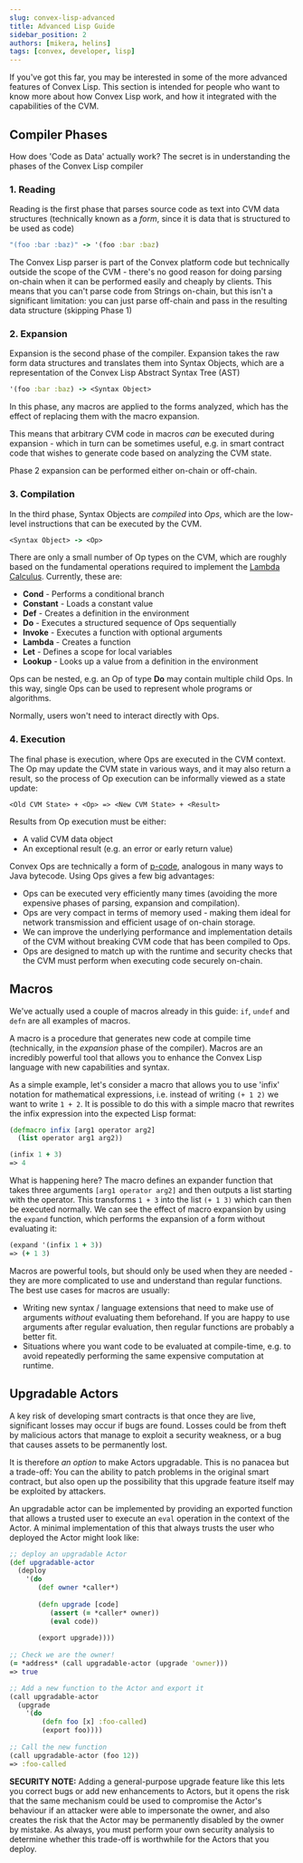 ```yaml
---
slug: convex-lisp-advanced
title: Advanced Lisp Guide
sidebar_position: 2
authors: [mikera, helins]
tags: [convex, developer, lisp]
---
```


If you've got this far, you may be interested in some of the more advanced features of Convex Lisp. This section is intended for people who want to know more about how Convex Lisp work, and how it integrated with the capabilities of the CVM.

## Compiler Phases

How does 'Code as Data' actually work? The secret is in understanding the phases of the Convex Lisp compiler

### 1. Reading

Reading is the first phase that parses source code as text into CVM data structures (technically known as a *form*, since it is data that is structured to be used as code)

```clojure
"(foo :bar :baz)" -> '(foo :bar :baz)
```

The Convex Lisp parser is part of the Convex platform code but technically outside the scope of the CVM - there's no good reason for doing parsing on-chain when it can be performed easily and cheaply by clients. This means that you can't parse code from Strings on-chain, but this isn't a significant limitation: you can just parse off-chain and pass in the resulting data structure (skipping Phase 1)

### 2. Expansion

Expansion is the second phase of the compiler. Expansion takes the raw form data structures and translates them into Syntax Objects, which are a representation of the Convex Lisp Abstract Syntax Tree (AST)

```clojure
'(foo :bar :baz) -> <Syntax Object>
```

In this phase, any macros are applied to the forms analyzed, which has the effect of replacing them with the macro expansion.

This means that arbitrary CVM code in macros *can* be executed during expansion - which in turn can be sometimes useful, e.g. in smart contract code that wishes to generate code based on analyzing the CVM state.

Phase 2 expansion can be performed either on-chain or off-chain.

### 3. Compilation

In the third phase, Syntax Objects are *compiled* into *Ops*, which are the low-level instructions that can be executed by the CVM.

```clojure
<Syntax Object> -> <Op>
```

There are only a small number of Op types on the CVM, which are roughly based on the fundamental operations required to implement the [Lambda Calculus](https://en.wikipedia.org/wiki/Lambda_calculus). Currently, these are:

- **Cond** - Performs a conditional branch
- **Constant** - Loads a constant value
- **Def** - Creates a definition in the environment
- **Do** - Executes a structured sequence of Ops sequentially
- **Invoke** - Executes a function with optional arguments
- **Lambda** - Creates a function
- **Let** - Defines a scope for local variables
- **Lookup** - Looks up a value from a definition in the environment

Ops can be nested, e.g. an Op of type **Do** may contain multiple child Ops. In this way, single Ops can be used to represent whole programs or algorithms.

Normally, users won't need to interact directly with Ops.

### 4. Execution

The final phase is execution, where Ops are executed in the CVM context. The Op may update the CVM state in various ways, and it may also return a result, so the process of Op execution can be informally viewed as a state update:

```
<Old CVM State> + <Op> => <New CVM State> + <Result>
```

Results from Op execution must be either:

- A valid CVM data object
- An exceptional result (e.g. an error or early return value)

Convex Ops are technically a form of [p-code](https://en.wikipedia.org/wiki/P-code_machine), analogous in many ways to Java bytecode. Using Ops gives a few big advantages:

- Ops can be executed very efficiently many times (avoiding the more expensive phases of parsing, expansion and compilation).
- Ops are very compact in terms of memory used - making them ideal for network transmission and efficient usage of on-chain storage.
- We can improve the underlying performance and implementation details of the CVM without breaking CVM code that has been compiled to Ops.
- Ops are designed to match up with the runtime and security checks that the CVM must perform when executing code securely on-chain.

## Macros

We've actually used a couple of macros already in this guide: `if`, `undef` and `defn` are all examples of macros.

A macro is a procedure that generates new code at compile time (technically, in the *expansion* phase of the compiler). Macros are an incredibly powerful tool that allows you to enhance the Convex Lisp language with new capabilities and syntax.

As a simple example, let's consider a macro that allows you to use 'infix' notation for mathematical expressions, i.e. instead of writing `(+ 1 2)` we want to write `1 + 2`. It is possible to do this with a simple macro that rewrites the infix expression into the expected Lisp format:

```clojure
(defmacro infix [arg1 operator arg2]
  (list operator arg1 arg2))

(infix 1 + 3)
=> 4
```

What is happening here? The macro defines an expander function that takes three arguments `[arg1 operator arg2]` and then outputs a list starting with the operator. This transforms `1 + 3` into the list `(+ 1 3)` which can then be executed normally. We can see the effect of macro expansion by using the `expand` function, which performs the expansion of a form without evaluating it:

```clojure
(expand '(infix 1 + 3))
=> (+ 1 3)
```

Macros are powerful tools, but should only be used when they are needed - they are more complicated to use and understand than regular functions. The best use cases for macros are usually:

- Writing new syntax / language extensions that need to make use of arguments *without* evaluating them beforehand. If you are happy to use arguments after regular evaluation, then regular functions are probably a better fit.
- Situations where you want code to be evaluated at compile-time, e.g. to avoid repeatedly performing the same expensive computation at runtime.

## Upgradable Actors

A key risk of developing smart contracts is that once they are live, significant losses may occur if bugs are found. Losses could be from theft by malicious actors that manage to exploit a security weakness, or a bug that causes assets to be permanently lost.

It is therefore *an option* to make Actors upgradable. This is no panacea but a trade-off: You can the ability to patch problems in the original smart contract, but also open up the possibility that this upgrade feature itself may be exploited by attackers.

An upgradable actor can be implemented by providing an exported function that allows a trusted user to execute an `eval` operation in the context of the Actor. A minimal implementation of this that always trusts the user who deployed the Actor might look like:

```clojure
;; deploy an upgradable Actor
(def upgradable-actor
  (deploy 
    '(do
       (def owner *caller*)
       
       (defn upgrade [code]
          (assert (= *caller* owner))
          (eval code))
          
       (export upgrade))))
       
;; Check we are the owner!
(= *address* (call upgradable-actor (upgrade 'owner)))
=> true       

;; Add a new function to the Actor and export it
(call upgradable-actor 
  (upgrade
    '(do
        (defn foo [x] :foo-called)
        (export foo))))
        
;; Call the new function
(call upgradable-actor (foo 12))
=> :foo-called     
```

**SECURITY NOTE:** Adding a general-purpose upgrade feature like this lets you correct bugs or add new enhancements to Actors, but it opens the risk that the same mechanism could be used to compromise the Actor's behaviour if an attacker were able to impersonate the owner, and also creates the risk that the Actor may be permanently disabled by the owner by mistake. As always, you must perform your own security analysis to determine whether this trade-off is worthwhile for the Actors that you deploy.

